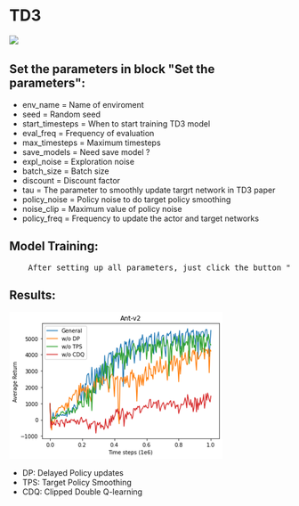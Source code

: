 # TD3

![](./ant.gif)

## Set the parameters in block "Set the parameters":
* env_name = Name of enviroment
* seed = Random seed
* start_timesteps = When to start training TD3 model
* eval_freq = Frequency of evaluation
* max_timesteps = Maximum timesteps
* save_models = Need save model ?
* expl_noise = Exploration noise
* batch_size = Batch size
* discount = Discount factor 
* tau = The parameter to smoothly update targrt network in TD3 paper
* policy_noise = Policy noise to do target policy smoothing
* noise_clip = Maximum value of policy noise
* policy_freq = Frequency to update the actor and target networks

## Model Training:
<pre>
    After setting up all parameters, just click the button "Run All", then you can train TD3 model and evaluate it. You can find the model file in the folder "./pytorch_models" and reward records of evaluations in "./results/[enviroment name]".
</pre> 

## Results:
![](./exp.png)  
* DP: Delayed Policy updates
* TPS: Target Policy Smoothing
* CDQ: Clipped Double Q-learning